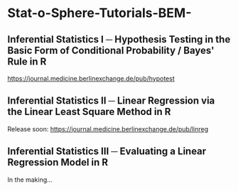 # Stat-o-Sphere-Tutorials-BEM-

## Inferential Statistics I ─ Hypothesis Testing in the Basic Form of Conditional Probability / Bayes' Rule in R 

https://journal.medicine.berlinexchange.de/pub/hypotest

## Inferential Statistics II ─ Linear Regression via the Linear Least Square Method in R

Release soon:
https://journal.medicine.berlinexchange.de/pub/linreg

## Inferential Statistics III  ─  Evaluating a Linear Regression Model in R

In the making...
